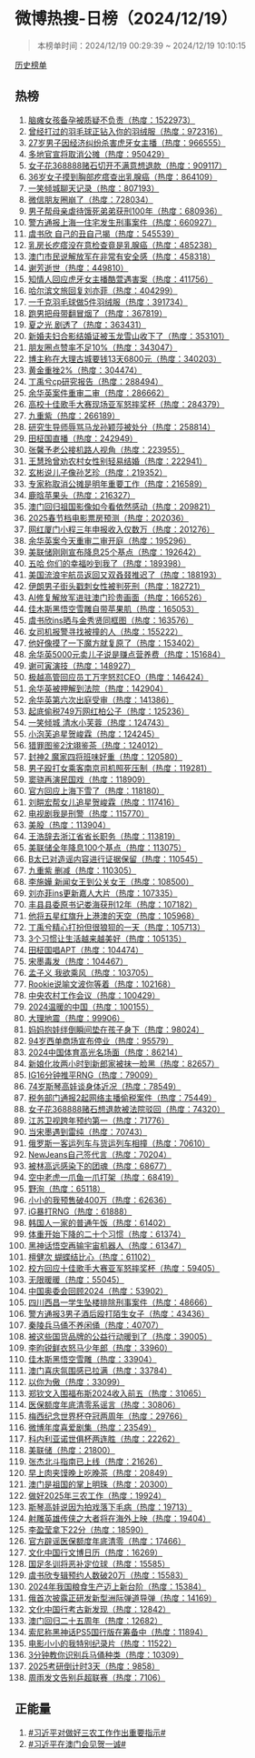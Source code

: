 <h1>
微博热搜-日榜（2024/12/19）
</h1>
<blockquote>
<p>
本榜单时间：2024/12/19 00:29:39 ~ 2024/12/19 10:10:15
</p>
</blockquote>
<p>
<a href="https://github.com/daifee/weibo-hot-search/tree/main/archives/daily">历史榜单</a>
</p>
<h2>
热榜
</h2>
<ol>

<li>
<a href="https://s.weibo.com/weibo?q=%23%E8%84%91%E7%98%AB%E5%A5%B3%E5%AD%A9%E5%A4%87%E5%AD%95%E8%A2%AB%E8%B4%A8%E7%96%91%E4%B8%8D%E8%B4%9F%E8%B4%A3%23" target="weibo">
脑瘫女孩备孕被质疑不负责（热度：1522973）
</a>
</li>

<li>
<a href="https://s.weibo.com/weibo?q=%23%E6%9B%BE%E7%BB%8F%E6%89%93%E8%BF%87%E7%9A%84%E7%BE%BD%E6%AF%9B%E7%90%83%E6%AD%A3%E9%92%BB%E5%85%A5%E4%BD%A0%E7%9A%84%E7%BE%BD%E7%BB%92%E6%9C%8D%23" target="weibo">
曾经打过的羽毛球正钻入你的羽绒服（热度：972316）
</a>
</li>

<li>
<a href="https://s.weibo.com/weibo?q=%2327%E5%B2%81%E7%94%B7%E5%AD%90%E5%9B%A0%E7%BB%8F%E6%B5%8E%E7%BA%A0%E7%BA%B7%E6%9D%80%E5%AE%B3%E8%99%8E%E7%89%99%E5%A5%B3%E4%B8%BB%E6%92%AD%23" target="weibo">
27岁男子因经济纠纷杀害虎牙女主播（热度：966555）
</a>
</li>

<li>
<a href="https://s.weibo.com/weibo?q=%23%E5%A4%9A%E5%9C%B0%E5%AE%98%E5%AE%A3%E5%B0%86%E5%8F%96%E6%B6%88%E5%85%AC%E6%91%8A%23" target="weibo">
多地官宣将取消公摊（热度：950429）
</a>
</li>

<li>
<a href="https://s.weibo.com/weibo?q=%23%E5%A5%B3%E5%AD%90%E8%8A%B1368888%E8%B5%8C%E7%9F%B3%E5%88%87%E5%BC%80%E4%B8%8D%E6%BB%A1%E6%84%8F%E6%83%B3%E9%80%80%E6%AC%BE%23" target="weibo">
女子花368888赌石切开不满意想退款（热度：909117）
</a>
</li>

<li>
<a href="https://s.weibo.com/weibo?q=%2336%E5%B2%81%E5%A5%B3%E5%AD%90%E6%91%B8%E5%88%B0%E8%83%B8%E9%83%A8%E7%96%99%E7%98%A9%E6%9F%A5%E5%87%BA%E4%B9%B3%E8%85%BA%E7%99%8C%23" target="weibo">
36岁女子摸到胸部疙瘩查出乳腺癌（热度：864109）
</a>
</li>

<li>
<a href="https://s.weibo.com/weibo?q=%23%E4%B8%80%E7%AC%91%E5%80%BE%E5%9F%8E%E8%81%8A%E5%A4%A9%E8%AE%B0%E5%BD%95%23" target="weibo">
一笑倾城聊天记录（热度：807193）
</a>
</li>

<li>
<a href="https://s.weibo.com/weibo?q=%23%E5%BE%AE%E4%BF%A1%E6%9C%8B%E5%8F%8B%E5%9C%88%E5%B4%A9%E4%BA%86%23" target="weibo">
微信朋友圈崩了（热度：728034）
</a>
</li>

<li>
<a href="https://s.weibo.com/weibo?q=%23%E7%94%B7%E5%AD%90%E5%B8%AE%E6%AF%8D%E4%BA%B2%E8%99%90%E5%BE%85%E9%A5%BF%E6%AD%BB%E5%BC%9F%E5%BC%9F%E8%8E%B7%E5%88%91100%E5%B9%B4%23" target="weibo">
男子帮母亲虐待饿死弟弟获刑100年（热度：680936）
</a>
</li>

<li>
<a href="https://s.weibo.com/weibo?q=%23%E8%AD%A6%E6%96%B9%E9%80%9A%E6%8A%A5%E4%B8%8A%E6%B5%B7%E4%B8%80%E4%BD%8F%E5%AE%85%E5%8F%91%E7%94%9F%E5%88%91%E4%BA%8B%E6%A1%88%E4%BB%B6%23" target="weibo">
警方通报上海一住宅发生刑事案件（热度：660927）
</a>
</li>

<li>
<a href="https://s.weibo.com/weibo?q=%23%E8%99%9E%E4%B9%A6%E6%AC%A3%20%E8%87%AA%E5%B7%B1%E7%9A%84%E4%B8%91%E8%87%AA%E5%B7%B1%E6%8F%AD%23" target="weibo">
虞书欣 自己的丑自己揭（热度：545539）
</a>
</li>

<li>
<a href="https://s.weibo.com/weibo?q=%23%E4%B9%B3%E6%88%BF%E9%95%BF%E7%96%99%E7%98%A9%E6%B2%A1%E5%9C%A8%E6%84%8F%E6%A3%80%E6%9F%A5%E7%AB%9F%E6%98%AF%E4%B9%B3%E8%85%BA%E7%99%8C%23" target="weibo">
乳房长疙瘩没在意检查竟是乳腺癌（热度：485238）
</a>
</li>

<li>
<a href="https://s.weibo.com/weibo?q=%23%E6%BE%B3%E9%97%A8%E5%B8%82%E6%B0%91%E8%AF%B4%E8%A7%A3%E6%94%BE%E5%86%9B%E5%9C%A8%E9%9D%9E%E5%B8%B8%E6%9C%89%E5%AE%89%E5%85%A8%E6%84%9F%23" target="weibo">
澳门市民说解放军在非常有安全感（热度：458318）
</a>
</li>

<li>
<a href="https://s.weibo.com/weibo?q=%23%E8%B0%A2%E8%8A%B3%E9%80%9D%E4%B8%96%23" target="weibo">
谢芳逝世（热度：449810）
</a>
</li>

<li>
<a href="https://s.weibo.com/weibo?q=%23%E7%9F%A5%E6%83%85%E4%BA%BA%E5%9B%9E%E5%BA%94%E8%99%8E%E7%89%99%E5%A5%B3%E4%B8%BB%E6%92%AD%E9%85%B7%E8%90%B1%E9%81%87%E5%AE%B3%E6%A1%88%23" target="weibo">
知情人回应虎牙女主播酷萱遇害案（热度：411756）
</a>
</li>

<li>
<a href="https://s.weibo.com/weibo?q=%23%E5%93%88%E5%B0%94%E6%BB%A8%E6%96%87%E6%97%85%E5%9B%9E%E5%A4%8D%E5%88%98%E4%BA%A6%E8%8F%B2%23" target="weibo">
哈尔滨文旅回复刘亦菲（热度：404299）
</a>
</li>

<li>
<a href="https://s.weibo.com/weibo?q=%23%E4%B8%80%E5%8D%83%E5%85%8B%E7%BE%BD%E6%AF%9B%E7%90%83%E5%81%9A5%E4%BB%B6%E7%BE%BD%E7%BB%92%E6%9C%8D%23" target="weibo">
一千克羽毛球做5件羽绒服（热度：391734）
</a>
</li>

<li>
<a href="https://s.weibo.com/weibo?q=%23%E8%B7%91%E7%94%B7%E6%8A%8A%E6%AF%8D%E5%B8%A6%E7%BF%BB%E5%86%92%E7%83%9F%E4%BA%86%23" target="weibo">
跑男把母带翻冒烟了（热度：367819）
</a>
</li>

<li>
<a href="https://s.weibo.com/weibo?q=%23%E5%A4%8F%E4%B9%8B%E5%85%89%20%E5%89%A7%E9%80%8F%E4%BA%86%23" target="weibo">
夏之光 剧透了（热度：363431）
</a>
</li>

<li>
<a href="https://s.weibo.com/weibo?q=%23%E6%96%B0%E5%A9%9A%E5%A4%AB%E5%A6%87%E5%90%88%E5%BD%B1%E7%BB%93%E5%A9%9A%E8%AF%81%E8%A2%AB%E7%8E%89%E9%BE%99%E9%9B%AA%E5%B1%B1%E6%94%B6%E4%B8%8B%E4%BA%86%23" target="weibo">
新婚夫妇合影结婚证被玉龙雪山收下了（热度：353101）
</a>
</li>

<li>
<a href="https://s.weibo.com/weibo?q=%23%E6%9C%8B%E5%8F%8B%E5%9C%88%E7%82%B9%E8%B5%9E%E7%8E%87%E4%B8%8D%E8%B6%B310%25%23" target="weibo">
朋友圈点赞率不足10%（热度：343047）
</a>
</li>

<li>
<a href="https://s.weibo.com/weibo?q=%23%E5%8D%9A%E4%B8%BB%E7%A7%B0%E5%9C%A8%E5%A4%A7%E7%90%86%E5%8F%A4%E5%9F%8E%E8%A6%81%E9%92%B113%E5%A4%A96800%E5%85%83%23" target="weibo">
博主称在大理古城要钱13天6800元（热度：340203）
</a>
</li>

<li>
<a href="https://s.weibo.com/weibo?q=%23%E9%BB%84%E9%87%91%E9%87%8D%E6%8C%AB2%25%23" target="weibo">
黄金重挫2%（热度：304474）
</a>
</li>

<li>
<a href="https://s.weibo.com/weibo?q=%23%E4%B8%81%E7%A6%B9%E5%85%AEcp%E7%A0%94%E7%A9%B6%E6%8A%A5%E5%91%8A%23" target="weibo">
丁禹兮cp研究报告（热度：288494）
</a>
</li>

<li>
<a href="https://s.weibo.com/weibo?q=%23%E4%BD%99%E5%8D%8E%E8%8B%B1%E6%A1%88%E4%BB%B6%E9%87%8D%E5%AE%A1%E4%BA%8C%E5%AE%A1%23" target="weibo">
余华英案件重审二审（热度：286662）
</a>
</li>

<li>
<a href="https://s.weibo.com/weibo?q=%23%E9%AB%98%E6%A0%A1%E5%8D%81%E4%BD%B3%E6%AD%8C%E6%89%8B%E5%A4%A7%E8%B5%9B%E7%8E%B0%E5%9C%BA%E4%BA%9A%E5%86%9B%E6%80%92%E6%91%94%E5%A5%96%E6%9D%AF%23" target="weibo">
高校十佳歌手大赛现场亚军怒摔奖杯（热度：284379）
</a>
</li>

<li>
<a href="https://s.weibo.com/weibo?q=%23%E4%B9%9D%E9%87%8D%E7%B4%AB%23" target="weibo">
九重紫（热度：266189）
</a>
</li>

<li>
<a href="https://s.weibo.com/weibo?q=%23%E7%A0%94%E7%A9%B6%E7%94%9F%E5%AF%BC%E5%B8%88%E8%BE%B1%E9%AA%82%E9%A9%AC%E9%BE%99%E5%AD%99%E9%A2%96%E8%8E%8E%E8%A2%AB%E5%A4%84%E5%88%86%23" target="weibo">
研究生导师辱骂马龙孙颖莎被处分（热度：258814）
</a>
</li>

<li>
<a href="https://s.weibo.com/weibo?q=%23%E7%94%B0%E6%9F%BE%E5%9B%BD%E7%9B%B4%E6%92%AD%23" target="weibo">
田柾国直播（热度：242949）
</a>
</li>

<li>
<a href="https://s.weibo.com/weibo?q=%23%E5%BC%A0%E9%A6%A8%E4%BA%88%E8%80%81%E5%85%AC%E6%8E%A5%E6%9C%BA%E8%B7%AF%E4%BA%BA%E8%A7%86%E8%A7%92%23" target="weibo">
张馨予老公接机路人视角（热度：223955）
</a>
</li>

<li>
<a href="https://s.weibo.com/weibo?q=%23%E7%8E%8B%E6%85%A7%E7%8E%B2%E6%9B%BE%E5%8A%9D%E5%86%9C%E6%9D%91%E5%A5%B3%E6%80%A7%E5%88%AB%E8%BD%BB%E6%98%93%E7%BB%93%E5%A9%9A%23" target="weibo">
王慧玲曾劝农村女性别轻易结婚（热度：222941）
</a>
</li>

<li>
<a href="https://s.weibo.com/weibo?q=%23%E7%8E%84%E5%BD%AC%E8%AF%B4%E5%84%BF%E5%AD%90%E5%83%8F%E5%AD%99%E8%89%BA%E7%8F%8D%23" target="weibo">
玄彬说儿子像孙艺珍（热度：219352）
</a>
</li>

<li>
<a href="https://s.weibo.com/weibo?q=%23%E4%B8%93%E5%AE%B6%E7%A7%B0%E5%8F%96%E6%B6%88%E5%85%AC%E6%91%8A%E6%98%AF%E6%98%8E%E5%B9%B4%E9%87%8D%E8%A6%81%E5%B7%A5%E4%BD%9C%23" target="weibo">
专家称取消公摊是明年重要工作（热度：216589）
</a>
</li>

<li>
<a href="https://s.weibo.com/weibo?q=%23%E9%B9%BF%E6%99%97%E8%8B%B9%E6%9E%9C%E5%A4%B4%23" target="weibo">
鹿晗苹果头（热度：216327）
</a>
</li>

<li>
<a href="https://s.weibo.com/weibo?q=%23%E6%BE%B3%E9%97%A8%E5%9B%9E%E5%BD%92%E7%A5%96%E5%9B%BD%E5%BD%B1%E5%83%8F%E5%A6%82%E4%BB%8A%E7%9C%8B%E4%BE%9D%E7%84%B6%E6%84%9F%E5%8A%A8%23" target="weibo">
澳门回归祖国影像如今看依然感动（热度：209821）
</a>
</li>

<li>
<a href="https://s.weibo.com/weibo?q=%232025%E6%98%A5%E8%8A%82%E6%A1%A3%E7%94%B5%E5%BD%B1%E7%A5%A8%E6%88%BF%E9%A2%84%E6%B5%8B%23" target="weibo">
2025春节档电影票房预测（热度：202036）
</a>
</li>

<li>
<a href="https://s.weibo.com/weibo?q=%23%E7%BD%91%E7%BA%A2%E5%8E%A6%E9%97%A8%E5%B0%8F%E7%A8%8B%E4%B8%89%E5%B9%B4%E7%94%B3%E6%8A%A5%E6%94%B6%E5%85%A5%E4%BB%85%E6%95%B0%E4%B8%87%23" target="weibo">
网红厦门小程三年申报收入仅数万（热度：201276）
</a>
</li>

<li>
<a href="https://s.weibo.com/weibo?q=%23%E4%BD%99%E5%8D%8E%E8%8B%B1%E6%A1%88%E4%BB%8A%E5%A4%A9%E9%87%8D%E5%AE%A1%E4%BA%8C%E5%AE%A1%E5%BC%80%E5%BA%AD%23" target="weibo">
余华英案今天重审二审开庭（热度：195296）
</a>
</li>

<li>
<a href="https://s.weibo.com/weibo?q=%23%E7%BE%8E%E8%81%94%E5%82%A8%E5%88%9A%E5%88%9A%E5%AE%A3%E5%B8%83%E9%99%8D%E6%81%AF25%E4%B8%AA%E5%9F%BA%E7%82%B9%23" target="weibo">
美联储刚刚宣布降息25个基点（热度：192642）
</a>
</li>

<li>
<a href="https://s.weibo.com/weibo?q=%23%E4%BA%94%E5%93%88%20%E4%BD%A0%E4%BB%AC%E7%9A%84%E5%B9%B8%E7%A6%8F%E5%90%B5%E5%88%B0%E6%88%91%E4%BA%86%23" target="weibo">
五哈 你们的幸福吵到我了（热度：189398）
</a>
</li>

<li>
<a href="https://s.weibo.com/weibo?q=%23%E7%BE%8E%E5%9B%BD%E6%B5%81%E6%B5%AA%E5%AE%87%E8%88%AA%E5%91%98%E8%BF%94%E5%9B%9E%E5%8F%88%E5%8F%8C%E5%8F%92%E5%8F%95%E6%8E%A8%E8%BF%9F%E4%BA%86%23" target="weibo">
美国流浪宇航员返回又双叒叕推迟了（热度：188193）
</a>
</li>

<li>
<a href="https://s.weibo.com/weibo?q=%23%E4%BC%8A%E6%9C%97%E7%94%B7%E5%AD%90%E8%A1%97%E5%A4%B4%E6%88%B3%E5%88%BA%E5%A5%B3%E6%80%A7%E8%A2%AB%E5%88%A4%E6%AD%BB%E5%88%91%23" target="weibo">
伊朗男子街头戳刺女性被判死刑（热度：182721）
</a>
</li>

<li>
<a href="https://s.weibo.com/weibo?q=%23AI%E4%BF%AE%E5%A4%8D%E8%A7%A3%E6%94%BE%E5%86%9B%E8%BF%9B%E9%A9%BB%E6%BE%B3%E9%97%A8%E7%8F%8D%E8%B4%B5%E7%94%BB%E9%9D%A2%23" target="weibo">
AI修复解放军进驻澳门珍贵画面（热度：166526）
</a>
</li>

<li>
<a href="https://s.weibo.com/weibo?q=%23%E4%BD%B3%E6%9C%A8%E6%96%AF%E9%BB%91%E6%82%9F%E7%A9%BA%E9%9B%AA%E9%9B%95%E8%87%AA%E5%B8%A6%E8%8B%B9%E6%9E%9C%E8%82%8C%23" target="weibo">
佳木斯黑悟空雪雕自带苹果肌（热度：165053）
</a>
</li>

<li>
<a href="https://s.weibo.com/weibo?q=%23%E8%99%9E%E4%B9%A6%E6%AC%A3ins%E6%99%92%E4%B8%8E%E9%87%91%E7%A7%80%E8%B4%A4%E5%90%8C%E6%A1%86%E5%9B%BE%23" target="weibo">
虞书欣ins晒与金秀贤同框图（热度：163576）
</a>
</li>

<li>
<a href="https://s.weibo.com/weibo?q=%23%E5%A5%B3%E5%8F%B8%E6%9C%BA%E6%8A%A5%E8%AD%A6%E5%AF%BB%E6%89%BE%E8%A2%AB%E6%92%9E%E7%9A%84%E4%BA%BA%23" target="weibo">
女司机报警寻找被撞的人（热度：155222）
</a>
</li>

<li>
<a href="https://s.weibo.com/weibo?q=%23%E4%BB%96%E5%A5%BD%E5%83%8F%E6%91%B8%E4%BA%86%E4%B8%80%E4%B8%8B%E9%AD%94%E6%96%B9%E5%B0%B1%E5%A4%8D%E5%8E%9F%E4%BA%86%23" target="weibo">
他好像摸了一下魔方就复原了（热度：153402）
</a>
</li>

<li>
<a href="https://s.weibo.com/weibo?q=%23%E4%BD%99%E5%8D%8E%E8%8B%B15000%E5%85%83%E5%8D%96%E5%84%BF%E5%AD%90%E8%AF%B4%E6%98%AF%E8%B5%9A%E7%82%B9%E8%90%A5%E5%85%BB%E8%B4%B9%23" target="weibo">
余华英5000元卖儿子说是赚点营养费（热度：151684）
</a>
</li>

<li>
<a href="https://s.weibo.com/weibo?q=%23%E8%B0%A2%E5%8F%AF%E5%AF%85%E6%BC%94%E6%8A%80%23" target="weibo">
谢可寅演技（热度：148927）
</a>
</li>

<li>
<a href="https://s.weibo.com/weibo?q=%23%E6%9E%81%E8%B6%8A%E9%AB%98%E7%AE%A1%E5%9B%9E%E5%BA%94%E5%91%98%E5%B7%A5%E4%B8%87%E5%AD%97%E6%80%92%E6%80%BCCEO%23" target="weibo">
极越高管回应员工万字怒怼CEO（热度：146424）
</a>
</li>

<li>
<a href="https://s.weibo.com/weibo?q=%23%E4%BD%99%E5%8D%8E%E8%8B%B1%E8%A2%AB%E6%8A%BC%E8%A7%A3%E5%88%B0%E6%B3%95%E9%99%A2%23" target="weibo">
余华英被押解到法院（热度：142904）
</a>
</li>

<li>
<a href="https://s.weibo.com/weibo?q=%23%E4%BD%99%E5%8D%8E%E8%8B%B1%E7%AC%AC%E5%85%AD%E6%AC%A1%E5%87%BA%E5%BA%AD%E5%8F%97%E5%AE%A1%23" target="weibo">
余华英第六次出庭受审（热度：141386）
</a>
</li>

<li>
<a href="https://s.weibo.com/weibo?q=%23%E8%B5%B7%E5%BA%95%E5%81%B7%E7%A8%8E749%E4%B8%87%E7%BD%91%E7%BA%A2%E6%9F%8F%E5%85%AC%E5%AD%90%23" target="weibo">
起底偷税749万网红柏公子（热度：125236）
</a>
</li>

<li>
<a href="https://s.weibo.com/weibo?q=%23%E4%B8%80%E7%AC%91%E5%80%BE%E5%9F%8E%20%E6%B8%85%E6%B0%B4%E5%B0%8F%E8%8A%99%E8%93%89%23" target="weibo">
一笑倾城 清水小芙蓉（热度：124743）
</a>
</li>

<li>
<a href="https://s.weibo.com/weibo?q=%23%E5%B0%8F%E6%B3%A1%E8%8A%99%E8%BF%BD%E6%98%9F%E8%B4%BA%E5%B3%BB%E9%9C%96%23" target="weibo">
小泡芙追星贺峻霖（热度：124245）
</a>
</li>

<li>
<a href="https://s.weibo.com/weibo?q=%23%E7%8C%8E%E7%BD%AA%E5%9B%BE%E9%89%B42%E6%B2%88%E7%BF%8A%E9%89%B4%E8%8C%B6%23" target="weibo">
猎罪图鉴2沈翊鉴茶（热度：124012）
</a>
</li>

<li>
<a href="https://s.weibo.com/weibo?q=%23%E5%B0%81%E7%A5%9E2%20%E9%AD%94%E5%AE%B6%E5%9B%9B%E5%B0%86%E7%8F%AD%E5%91%B3%E5%A5%BD%E9%87%8D%23" target="weibo">
封神2 魔家四将班味好重（热度：120580）
</a>
</li>

<li>
<a href="https://s.weibo.com/weibo?q=%23%E7%94%B7%E5%AD%90%E6%AE%B4%E6%89%93%E5%A5%B3%E4%B9%98%E5%AE%A2%E5%8D%97%E4%BA%AC%E5%8F%B8%E6%9C%BA%E7%85%A7%E6%AD%BB%E5%8E%8B%E5%88%B6%23" target="weibo">
男子殴打女乘客南京司机照死压制（热度：119281）
</a>
</li>

<li>
<a href="https://s.weibo.com/weibo?q=%23%E7%AA%A6%E9%AA%81%E5%86%8D%E6%BC%94%E6%B0%91%E5%9B%BD%E6%88%8F%23" target="weibo">
窦骁再演民国戏（热度：118909）
</a>
</li>

<li>
<a href="https://s.weibo.com/weibo?q=%23%E5%AE%98%E6%96%B9%E5%9B%9E%E5%BA%94%E4%B8%8A%E6%B5%B7%E4%B8%8B%E9%9B%AA%E4%BA%86%23" target="weibo">
官方回应上海下雪了（热度：118180）
</a>
</li>

<li>
<a href="https://s.weibo.com/weibo?q=%23%E5%88%98%E7%95%8A%E5%AE%8F%E5%B8%AE%E5%A5%B3%E5%84%BF%E8%BF%BD%E6%98%9F%E8%B4%BA%E5%B3%BB%E9%9C%96%23" target="weibo">
刘畊宏帮女儿追星贺峻霖（热度：117416）
</a>
</li>

<li>
<a href="https://s.weibo.com/weibo?q=%23%E7%94%B5%E8%A7%86%E5%89%A7%E6%88%91%E6%98%AF%E5%88%91%E8%AD%A6%23" target="weibo">
电视剧我是刑警（热度：115770）
</a>
</li>

<li>
<a href="https://s.weibo.com/weibo?q=%23%E7%BE%8E%E8%82%A1%23" target="weibo">
美股（热度：113904）
</a>
</li>

<li>
<a href="https://s.weibo.com/weibo?q=%23%E7%8E%8B%E6%B5%A9%E8%BE%9E%E5%8E%BB%E6%B5%99%E6%B1%9F%E7%9C%81%E7%9C%81%E9%95%BF%E8%81%8C%E5%8A%A1%23" target="weibo">
王浩辞去浙江省省长职务（热度：113819）
</a>
</li>

<li>
<a href="https://s.weibo.com/weibo?q=%23%E7%BE%8E%E8%81%94%E5%82%A8%E5%85%A8%E5%B9%B4%E9%99%8D%E6%81%AF100%E4%B8%AA%E5%9F%BA%E7%82%B9%23" target="weibo">
美联储全年降息100个基点（热度：113075）
</a>
</li>

<li>
<a href="https://s.weibo.com/weibo?q=%23B%E5%A4%AA%E5%B7%B2%E5%AF%B9%E9%80%A0%E8%B0%A3%E5%86%85%E5%AE%B9%E8%BF%9B%E8%A1%8C%E8%AF%81%E6%8D%AE%E4%BF%9D%E7%95%99%23" target="weibo">
B太已对造谣内容进行证据保留（热度：110545）
</a>
</li>

<li>
<a href="https://s.weibo.com/weibo?q=%23%E4%B9%9D%E9%87%8D%E7%B4%AB%20%E5%88%A0%E5%87%8F%23" target="weibo">
九重紫 删减（热度：110305）
</a>
</li>

<li>
<a href="https://s.weibo.com/weibo?q=%23%E6%9D%8E%E6%96%BD%E5%AC%85%20%E6%96%B0%E9%97%BB%E5%A5%B3%E7%8E%8B%E5%88%B0%E5%85%AC%E5%85%B3%E5%A5%B3%E7%8E%8B%23" target="weibo">
李施嬅 新闻女王到公关女王（热度：108500）
</a>
</li>

<li>
<a href="https://s.weibo.com/weibo?q=%23%E5%88%98%E4%BA%A6%E8%8F%B2ins%E6%9B%B4%E6%96%B0%E5%98%89%E4%BA%BA%E5%A4%A7%E7%89%87%23" target="weibo">
刘亦菲ins更新嘉人大片（热度：107335）
</a>
</li>

<li>
<a href="https://s.weibo.com/weibo?q=%23%E4%B8%B0%E5%8E%BF%E5%8E%BF%E5%A7%94%E5%8E%9F%E4%B9%A6%E8%AE%B0%E5%A8%84%E6%B5%B7%E8%8E%B7%E5%88%9112%E5%B9%B4%23" target="weibo">
丰县县委原书记娄海获刑12年（热度：107182）
</a>
</li>

<li>
<a href="https://s.weibo.com/weibo?q=%23%E4%BB%96%E5%B0%86%E4%BA%94%E6%98%9F%E7%BA%A2%E6%97%97%E5%8D%87%E4%B8%8A%E6%B8%AF%E6%BE%B3%E7%9A%84%E5%A4%A9%E7%A9%BA%23" target="weibo">
他将五星红旗升上港澳的天空（热度：105968）
</a>
</li>

<li>
<a href="https://s.weibo.com/weibo?q=%23%E4%B8%81%E7%A6%B9%E5%85%AE%E7%B2%BE%E5%BF%83%E6%89%93%E6%89%AE%E4%BD%86%E5%BE%88%E7%8B%BC%E7%8B%88%E7%9A%84%E4%B8%80%E5%A4%A9%23" target="weibo">
丁禹兮精心打扮但很狼狈的一天（热度：105713）
</a>
</li>

<li>
<a href="https://s.weibo.com/weibo?q=%233%E4%B8%AA%E4%B9%A0%E6%83%AF%E8%AE%A9%E7%94%9F%E6%B4%BB%E8%B6%8A%E6%9D%A5%E8%B6%8A%E7%BE%8E%E5%A5%BD%23" target="weibo">
3个习惯让生活越来越美好（热度：105135）
</a>
</li>

<li>
<a href="https://s.weibo.com/weibo?q=%23%E7%94%B0%E6%9F%BE%E5%9B%BD%E5%94%B1APT%23" target="weibo">
田柾国唱APT（热度：104474）
</a>
</li>

<li>
<a href="https://s.weibo.com/weibo?q=%23%E5%AE%8B%E5%A2%A8%E6%AF%92%E5%8F%91%23" target="weibo">
宋墨毒发（热度：104467）
</a>
</li>

<li>
<a href="https://s.weibo.com/weibo?q=%23%E5%AD%9F%E5%AD%90%E4%B9%89%20%E6%88%91%E6%AC%B2%E4%B9%98%E9%A3%8E%23" target="weibo">
孟子义 我欲乘风（热度：103705）
</a>
</li>

<li>
<a href="https://s.weibo.com/weibo?q=%23Rookie%E8%AF%B4%E5%96%BB%E6%96%87%E6%B3%A2%E4%BD%A0%E7%AD%89%E7%9D%80%23" target="weibo">
Rookie说喻文波你等着（热度：102168）
</a>
</li>

<li>
<a href="https://s.weibo.com/weibo?q=%23%E4%B8%AD%E5%A4%AE%E5%86%9C%E6%9D%91%E5%B7%A5%E4%BD%9C%E4%BC%9A%E8%AE%AE%23" target="weibo">
中央农村工作会议（热度：100429）
</a>
</li>

<li>
<a href="https://s.weibo.com/weibo?q=%232024%E6%B8%A9%E6%9A%96%E7%9A%84%E4%B8%AD%E5%9B%BD%23" target="weibo">
2024温暖的中国（热度：100155）
</a>
</li>

<li>
<a href="https://s.weibo.com/weibo?q=%23%E5%A4%A7%E7%90%86%E5%9C%B0%E9%9C%87%23" target="weibo">
大理地震（热度：99906）
</a>
</li>

<li>
<a href="https://s.weibo.com/weibo?q=%23%E5%A6%88%E5%A6%88%E6%8A%B1%E5%A8%83%E7%BB%8A%E5%80%92%E7%9E%AC%E9%97%B4%E5%9E%AB%E5%9C%A8%E5%AD%A9%E5%AD%90%E8%BA%AB%E4%B8%8B%23" target="weibo">
妈妈抱娃绊倒瞬间垫在孩子身下（热度：98024）
</a>
</li>

<li>
<a href="https://s.weibo.com/weibo?q=%2394%E5%B2%81%E8%A5%BF%E5%8D%95%E5%95%86%E5%9C%BA%E5%AE%A3%E5%B8%83%E5%81%9C%E4%B8%9A%23" target="weibo">
94岁西单商场宣布停业（热度：95579）
</a>
</li>

<li>
<a href="https://s.weibo.com/weibo?q=%232024%E4%B8%AD%E5%9B%BD%E4%BD%93%E8%82%B2%E9%AB%98%E5%85%89%E5%90%8D%E5%9C%BA%E9%9D%A2%23" target="weibo">
2024中国体育高光名场面（热度：86214）
</a>
</li>

<li>
<a href="https://s.weibo.com/weibo?q=%23%E6%96%B0%E5%A8%98%E5%8C%96%E5%A6%86%E4%B8%A4%E5%B0%8F%E6%97%B6%E5%88%B0%E6%96%B0%E9%83%8E%E5%AE%B6%E8%A2%AB%E6%8A%B9%E4%B8%80%E8%84%B8%E9%BB%91%23" target="weibo">
新娘化妆两小时到新郎家被抹一脸黑（热度：82657）
</a>
</li>

<li>
<a href="https://s.weibo.com/weibo?q=%23IG16%E5%88%86%E9%92%9F%E6%8E%A8%E5%B9%B3RNG%23" target="weibo">
IG16分钟推平RNG（热度：79009）
</a>
</li>

<li>
<a href="https://s.weibo.com/weibo?q=%2374%E5%B2%81%E6%96%AF%E7%90%B4%E9%AB%98%E5%A8%83%E8%B0%88%E8%BA%AB%E4%BD%93%E8%BF%91%E5%86%B5%23" target="weibo">
74岁斯琴高娃谈身体近况（热度：78549）
</a>
</li>

<li>
<a href="https://s.weibo.com/weibo?q=%23%E7%A8%8E%E5%8A%A1%E9%83%A8%E9%97%A8%E9%80%9A%E6%8A%A52%E8%B5%B7%E7%BD%91%E7%BB%9C%E4%B8%BB%E6%92%AD%E5%81%B7%E7%A8%8E%E6%A1%88%E4%BB%B6%23" target="weibo">
税务部门通报2起网络主播偷税案件（热度：75449）
</a>
</li>

<li>
<a href="https://s.weibo.com/weibo?q=%23%E5%A5%B3%E5%AD%90%E8%8A%B1368888%E8%B5%8C%E7%9F%B3%E6%83%B3%E9%80%80%E6%AC%BE%E8%A2%AB%E6%B3%95%E9%99%A2%E9%A9%B3%E5%9B%9E%23" target="weibo">
女子花368888赌石想退款被法院驳回（热度：74320）
</a>
</li>

<li>
<a href="https://s.weibo.com/weibo?q=%23%E6%B1%9F%E8%8B%8F%E5%8D%AB%E8%A7%86%E8%B7%A8%E5%B9%B4%E9%A2%84%E7%BA%A6%E7%AC%AC%E4%B8%80%23" target="weibo">
江苏卫视跨年预约第一（热度：71776）
</a>
</li>

<li>
<a href="https://s.weibo.com/weibo?q=%23%E5%BD%93%E5%AE%8B%E5%A2%A8%E9%81%87%E5%88%B0%E9%9B%B7%E7%BA%AF%23" target="weibo">
当宋墨遇到雷纯（热度：70743）
</a>
</li>

<li>
<a href="https://s.weibo.com/weibo?q=%23%E4%BF%84%E7%BD%97%E6%96%AF%E4%B8%80%E5%AE%A2%E8%BF%90%E5%88%97%E8%BD%A6%E4%B8%8E%E8%B4%A7%E8%BF%90%E5%88%97%E8%BD%A6%E7%9B%B8%E6%92%9E%23" target="weibo">
俄罗斯一客运列车与货运列车相撞（热度：70610）
</a>
</li>

<li>
<a href="https://s.weibo.com/weibo?q=%23NewJeans%E8%87%AA%E5%B7%B1%E7%AD%BE%E4%BB%A3%E8%A8%80%23" target="weibo">
NewJeans自己签代言（热度：70204）
</a>
</li>

<li>
<a href="https://s.weibo.com/weibo?q=%23%E8%A2%AB%E6%9E%97%E9%AB%98%E8%BF%9C%E6%84%9F%E6%9F%93%E4%B8%8B%E7%9A%84%E5%9B%A2%E9%AD%82%23" target="weibo">
被林高远感染下的团魂（热度：68677）
</a>
</li>

<li>
<a href="https://s.weibo.com/weibo?q=%23%E7%A9%BA%E4%B8%AD%E8%80%81%E8%99%8E%E4%B8%80%E7%88%AA%E9%B1%BC%E4%B8%80%E7%88%AA%E6%89%93%E6%9E%B6%23" target="weibo">
空中老虎一爪鱼一爪打架（热度：68419）
</a>
</li>

<li>
<a href="https://s.weibo.com/weibo?q=%23%E9%87%8E%E6%B4%B5%23" target="weibo">
野洵（热度：65118）
</a>
</li>

<li>
<a href="https://s.weibo.com/weibo?q=%23%E5%B0%8F%E5%B0%8F%E7%9A%84%E6%88%91%E9%A2%84%E5%94%AE%E7%A0%B4400%E4%B8%87%23" target="weibo">
小小的我预售破400万（热度：62636）
</a>
</li>

<li>
<a href="https://s.weibo.com/weibo?q=%23iG%E6%9A%B4%E6%89%93RNG%23" target="weibo">
iG暴打RNG（热度：61888）
</a>
</li>

<li>
<a href="https://s.weibo.com/weibo?q=%23%E9%9F%A9%E5%9B%BD%E4%BA%BA%E4%B8%80%E5%AE%B6%E7%9A%84%E6%99%AE%E9%80%9A%E5%8D%88%E9%A5%AD%23" target="weibo">
韩国人一家的普通午饭（热度：61402）
</a>
</li>

<li>
<a href="https://s.weibo.com/weibo?q=%23%E4%BD%93%E9%87%8D%E5%BC%80%E5%A7%8B%E4%B8%8B%E9%99%8D%E7%9A%84%E4%BA%8C%E5%8D%81%E4%B8%AA%E4%B9%A0%E6%83%AF%23" target="weibo">
体重开始下降的二十个习惯（热度：61374）
</a>
</li>

<li>
<a href="https://s.weibo.com/weibo?q=%23%E9%BB%91%E7%A5%9E%E8%AF%9D%E6%82%9F%E7%A9%BA%E5%86%8D%E8%BE%93%E5%AE%87%E5%AE%99%E6%9C%BA%E5%99%A8%E4%BA%BA%23" target="weibo">
黑神话悟空再输宇宙机器人（热度：61347）
</a>
</li>

<li>
<a href="https://s.weibo.com/weibo?q=%23%E6%AA%80%E5%81%A5%E6%AC%A1%20%E8%9D%B4%E8%9D%B6%E7%BB%93%E6%AF%94%E5%BF%83%23" target="weibo">
檀健次 蝴蝶结比心（热度：61102）
</a>
</li>

<li>
<a href="https://s.weibo.com/weibo?q=%23%E6%A0%A1%E6%96%B9%E5%9B%9E%E5%BA%94%E5%8D%81%E4%BD%B3%E6%AD%8C%E6%89%8B%E5%A4%A7%E8%B5%9B%E4%BA%9A%E5%86%9B%E6%80%92%E6%91%94%E5%A5%96%E6%9D%AF%23" target="weibo">
校方回应十佳歌手大赛亚军怒摔奖杯（热度：59405）
</a>
</li>

<li>
<a href="https://s.weibo.com/weibo?q=%23%E6%97%A0%E9%99%90%E6%9A%96%E6%9A%96%23" target="weibo">
无限暖暖（热度：55045）
</a>
</li>

<li>
<a href="https://s.weibo.com/weibo?q=%23%E4%B8%AD%E5%9B%BD%E5%A5%A5%E5%A7%94%E4%BC%9A%E5%9B%9E%E9%A1%BE2024%23" target="weibo">
中国奥委会回顾2024（热度：53902）
</a>
</li>

<li>
<a href="https://s.weibo.com/weibo?q=%23%E5%9B%9B%E5%B7%9D%E8%A5%BF%E6%98%8C%E4%B8%80%E5%AD%A6%E7%94%9F%E5%9D%A0%E6%A5%BC%E6%8E%92%E9%99%A4%E5%88%91%E4%BA%8B%E6%A1%88%E4%BB%B6%23" target="weibo">
四川西昌一学生坠楼排除刑事案件（热度：48666）
</a>
</li>

<li>
<a href="https://s.weibo.com/weibo?q=%23%E8%AD%A6%E6%96%B9%E9%80%9A%E6%8A%A53%E7%94%B7%E5%AD%90%E9%85%92%E5%90%8E%E6%AE%B4%E6%89%93%E9%99%8C%E7%94%9F%E5%A5%B3%E5%AD%90%23" target="weibo">
警方通报3男子酒后殴打陌生女子（热度：43436）
</a>
</li>

<li>
<a href="https://s.weibo.com/weibo?q=%23%E7%A7%A6%E9%99%B5%E5%85%B5%E9%A9%AC%E4%BF%91%E4%B8%8D%E5%85%BB%E9%97%B2%E4%BF%91%23" target="weibo">
秦陵兵马俑不养闲俑（热度：40707）
</a>
</li>

<li>
<a href="https://s.weibo.com/weibo?q=%23%E8%A2%AB%E8%BF%99%E4%BA%9B%E5%9B%BD%E8%B4%A7%E5%93%81%E7%89%8C%E7%9A%84%E5%85%AC%E7%9B%8A%E8%A1%8C%E5%8A%A8%E6%9A%96%E5%88%B0%E4%BA%86%23" target="weibo">
被这些国货品牌的公益行动暖到了（热度：39005）
</a>
</li>

<li>
<a href="https://s.weibo.com/weibo?q=%23%E6%9D%8E%E6%98%80%E9%94%90%E9%B2%9C%E8%A1%A3%E6%80%92%E9%A9%AC%E5%B0%91%E5%B9%B4%E9%83%8E%23" target="weibo">
李昀锐鲜衣怒马少年郎（热度：33960）
</a>
</li>

<li>
<a href="https://s.weibo.com/weibo?q=%23%E4%BD%B3%E6%9C%A8%E6%96%AF%E9%BB%91%E6%82%9F%E7%A9%BA%E9%9B%AA%E9%9B%95%23" target="weibo">
佳木斯黑悟空雪雕（热度：33904）
</a>
</li>

<li>
<a href="https://s.weibo.com/weibo?q=%23%E6%BE%B3%E9%97%A8%E5%96%9C%E5%BA%86%E6%B0%9B%E5%9B%B4%E6%84%9F%E5%B7%B2%E6%8B%89%E6%BB%A1%23" target="weibo">
澳门喜庆氛围感已拉满（热度：33784）
</a>
</li>

<li>
<a href="https://s.weibo.com/weibo?q=%23%E4%BB%A5%E4%BD%A0%E4%B8%BA%E5%82%B2%23" target="weibo">
以你为傲（热度：33099）
</a>
</li>

<li>
<a href="https://s.weibo.com/weibo?q=%23%E9%83%91%E9%92%A6%E6%96%87%E5%85%A5%E5%9B%B4%E7%A6%8F%E5%B8%83%E6%96%AF2024%E6%94%B6%E5%85%A5%E5%89%8D%E4%BA%94%23" target="weibo">
郑钦文入围福布斯2024收入前五（热度：31065）
</a>
</li>

<li>
<a href="https://s.weibo.com/weibo?q=%23%E5%8C%BB%E4%BF%9D%E9%A2%9D%E5%BA%A6%E5%B9%B4%E5%BA%95%E6%B8%85%E9%9B%B6%E7%B3%BB%E8%B0%A3%E8%A8%80%23" target="weibo">
医保额度年底清零系谣言（热度：30806）
</a>
</li>

<li>
<a href="https://s.weibo.com/weibo?q=%23%E6%A2%85%E8%A5%BF%E7%BA%AA%E5%BF%B5%E4%B8%96%E7%95%8C%E6%9D%AF%E5%A4%BA%E5%86%A0%E4%B8%A4%E5%91%A8%E5%B9%B4%23" target="weibo">
梅西纪念世界杯夺冠两周年（热度：29766）
</a>
</li>

<li>
<a href="https://s.weibo.com/weibo?q=%23%E5%BE%AE%E5%8D%9A%E5%B9%B4%E5%BA%A6%E5%96%9C%E7%88%B1%E5%89%A7%E9%9B%86%23" target="weibo">
微博年度喜爱剧集（热度：23549）
</a>
</li>

<li>
<a href="https://s.weibo.com/weibo?q=%23%E7%A7%91%E5%86%85%E5%88%A9%E4%BA%9A%E8%AF%BA%E4%B8%96%E4%BF%B1%E6%9D%AF%E4%B8%A4%E8%BF%9E%E8%83%9C%23" target="weibo">
科内利亚诺世俱杯两连胜（热度：22262）
</a>
</li>

<li>
<a href="https://s.weibo.com/weibo?q=%23%E7%BE%8E%E8%81%94%E5%82%A8%23" target="weibo">
美联储（热度：21800）
</a>
</li>

<li>
<a href="https://s.weibo.com/weibo?q=%23%E5%BC%A0%E6%9D%B0%E5%8C%97%E6%96%97%E6%8C%87%E5%8D%97%E5%B7%B2%E4%B8%8A%E7%BA%BF%23" target="weibo">
张杰北斗指南已上线（热度：21626）
</a>
</li>

<li>
<a href="https://s.weibo.com/weibo?q=%23%E6%97%A9%E4%B8%8A%E8%82%89%E5%A4%B9%E9%A6%8D%E6%99%9A%E4%B8%8A%E5%90%83%E6%99%9A%E8%8C%B6%23" target="weibo">
早上肉夹馍晚上吃晚茶（热度：20849）
</a>
</li>

<li>
<a href="https://s.weibo.com/weibo?q=%23%E6%BE%B3%E9%97%A8%E6%98%AF%E7%A5%96%E5%9B%BD%E7%9A%84%E6%8E%8C%E4%B8%8A%E6%98%8E%E7%8F%A0%23" target="weibo">
澳门是祖国的掌上明珠（热度：20300）
</a>
</li>

<li>
<a href="https://s.weibo.com/weibo?q=%23%E5%81%9A%E5%A5%BD2025%E5%B9%B4%E4%B8%89%E5%86%9C%E5%B7%A5%E4%BD%9C%23" target="weibo">
做好2025年三农工作（热度：19924）
</a>
</li>

<li>
<a href="https://s.weibo.com/weibo?q=%23%E6%96%AF%E7%90%B4%E9%AB%98%E5%A8%83%E8%AF%B4%E5%9B%A0%E4%B8%BA%E6%8B%8D%E6%88%8F%E8%90%BD%E4%B8%8B%E6%AF%9B%E7%97%85%23" target="weibo">
斯琴高娃说因为拍戏落下毛病（热度：19713）
</a>
</li>

<li>
<a href="https://s.weibo.com/weibo?q=%23%E5%B0%84%E9%9B%95%E8%8B%B1%E9%9B%84%E4%BC%A0%E4%BE%A0%E4%B9%8B%E5%A4%A7%E8%80%85%E5%B0%86%E5%9C%A8%E6%B5%B7%E5%A4%96%E4%B8%8A%E6%98%A0%23" target="weibo">
射雕英雄传侠之大者将在海外上映（热度：19404）
</a>
</li>

<li>
<a href="https://s.weibo.com/weibo?q=%23%E6%9D%8E%E7%9B%88%E8%8E%B9%E6%8B%BF%E4%B8%8B22%E5%88%86%23" target="weibo">
李盈莹拿下22分（热度：18590）
</a>
</li>

<li>
<a href="https://s.weibo.com/weibo?q=%23%E5%AE%98%E6%96%B9%E8%BE%9F%E8%B0%A3%E5%8C%BB%E4%BF%9D%E9%A2%9D%E5%BA%A6%E5%B9%B4%E5%BA%95%E6%B8%85%E9%9B%B6%23" target="weibo">
官方辟谣医保额度年底清零（热度：17466）
</a>
</li>

<li>
<a href="https://s.weibo.com/weibo?q=%23%E6%96%87%E5%8C%96%E4%B8%AD%E5%9B%BD%E8%A1%8C%E6%96%87%E5%8D%9A%E6%97%A5%E5%8E%86%23" target="weibo">
文化中国行文博日历（热度：16269）
</a>
</li>

<li>
<a href="https://s.weibo.com/weibo?q=%23%E5%9B%BD%E8%B6%B3%E5%86%AC%E8%AE%AD%E5%B0%86%E6%81%B6%E8%A1%A5%E5%AE%9A%E4%BD%8D%E7%90%83%23" target="weibo">
国足冬训将恶补定位球（热度：15585）
</a>
</li>

<li>
<a href="https://s.weibo.com/weibo?q=%23%E8%99%9E%E4%B9%A6%E6%AC%A3%E4%B8%93%E8%BE%91%E9%A2%84%E7%BA%A6%E4%BA%BA%E6%95%B0%E7%A0%B420%E4%B8%87%23" target="weibo">
虞书欣专辑预约人数破20万（热度：15583）
</a>
</li>

<li>
<a href="https://s.weibo.com/weibo?q=%232024%E5%B9%B4%E6%88%91%E5%9B%BD%E7%B2%AE%E9%A3%9F%E7%94%9F%E4%BA%A7%E8%BF%88%E4%B8%8A%E6%96%B0%E5%8F%B0%E9%98%B6%23" target="weibo">
2024年我国粮食生产迈上新台阶（热度：15384）
</a>
</li>

<li>
<a href="https://s.weibo.com/weibo?q=%23%E4%BF%84%E9%A6%96%E6%AC%A1%E6%8A%AB%E9%9C%B2%E6%AD%A3%E7%A0%94%E5%8F%91%E6%96%B0%E5%9E%8B%E6%B4%B2%E9%99%85%E5%BC%B9%E9%81%93%E5%AF%BC%E5%BC%B9%23" target="weibo">
俄首次披露正研发新型洲际弹道导弹（热度：14169）
</a>
</li>

<li>
<a href="https://s.weibo.com/weibo?q=%23%E6%96%87%E5%8C%96%E4%B8%AD%E5%9B%BD%E8%A1%8C%E8%80%83%E5%8F%A4%E6%96%B0%E5%8F%91%E7%8E%B0%23" target="weibo">
文化中国行考古新发现（热度：12842）
</a>
</li>

<li>
<a href="https://s.weibo.com/weibo?q=%23%E6%BE%B3%E9%97%A8%E5%9B%9E%E5%BD%92%E4%BA%8C%E5%8D%81%E4%BA%94%E5%91%A8%E5%B9%B4%23" target="weibo">
澳门回归二十五周年（热度：12682）
</a>
</li>

<li>
<a href="https://s.weibo.com/weibo?q=%23%E7%B4%A2%E5%B0%BC%E7%A7%B0%E9%BB%91%E7%A5%9E%E8%AF%9DPS5%E5%9B%BD%E8%A1%8C%E7%89%88%E5%9C%A8%E7%AD%B9%E5%A4%87%E4%B8%AD%23" target="weibo">
索尼称黑神话PS5国行版在筹备中（热度：11894）
</a>
</li>

<li>
<a href="https://s.weibo.com/weibo?q=%23%E7%94%B5%E5%BD%B1%E5%B0%8F%E5%B0%8F%E7%9A%84%E6%88%91%E7%89%B9%E5%88%AB%E7%BA%AA%E5%BD%95%E7%89%87%23" target="weibo">
电影小小的我特别纪录片（热度：11522）
</a>
</li>

<li>
<a href="https://s.weibo.com/weibo?q=%233%E5%88%86%E9%92%9F%E6%95%99%E4%BD%A0%E8%AF%86%E5%88%AB%E5%85%B5%E9%A9%AC%E4%BF%91%E7%A7%8D%E7%B1%BB%23" target="weibo">
3分钟教你识别兵马俑种类（热度：10309）
</a>
</li>

<li>
<a href="https://s.weibo.com/weibo?q=%232025%E8%80%83%E7%A0%94%E5%80%92%E8%AE%A1%E6%97%B63%E5%A4%A9%23" target="weibo">
2025考研倒计时3天（热度：9858）
</a>
</li>

<li>
<a href="https://s.weibo.com/weibo?q=%23%E5%91%A8%E9%9B%A8%E5%8F%91%E6%96%87%E5%91%8A%E5%88%AB%E4%B9%92%E8%B6%85%E8%81%94%E8%B5%9B%23" target="weibo">
周雨发文告别乒超联赛（热度：7106）
</a>
</li>

</ol>
<h2>
正能量
</h2>
<ol>

<li>
<a href="https://s.weibo.com/weibo?q=%23%23%E4%B9%A0%E8%BF%91%E5%B9%B3%E5%AF%B9%E5%81%9A%E5%A5%BD%E4%B8%89%E5%86%9C%E5%B7%A5%E4%BD%9C%E4%BD%9C%E5%87%BA%E9%87%8D%E8%A6%81%E6%8C%87%E7%A4%BA%23%23" target="weibo">
#习近平对做好三农工作作出重要指示#
</a>
</li>

<li>
<a href="https://s.weibo.com/weibo?q=%23%23%E4%B9%A0%E8%BF%91%E5%B9%B3%E5%9C%A8%E6%BE%B3%E9%97%A8%E4%BC%9A%E8%A7%81%E8%B4%BA%E4%B8%80%E8%AF%9A%23%23" target="weibo">
#习近平在澳门会见贺一诚#
</a>
</li>

</ol>